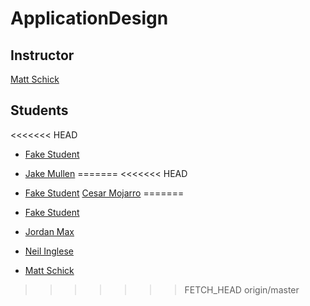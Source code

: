 # ApplicationDesign


## Instructor

[Matt Schick](https://github.com/schickm)

## Students

<<<<<<< HEAD
* [Fake Student](https://github.com/FakeStudent)
* [Jake Mullen](https://github.com/jakelmullen)
=======
<<<<<<< HEAD
* [Fake Student](https://github.com/FakeStudent)
[Cesar Mojarro](https://github.com/cmojarro)
=======

* [Fake Student](https://github.com/FakeStudent)
* [Jordan Max](https://github.com/jordmax12)
* [Neil Inglese](https://github.com/neilinglese)
* [Matt Schick](https://github.com/schickm)
>>>>>>> FETCH_HEAD
>>>>>>> origin/master

